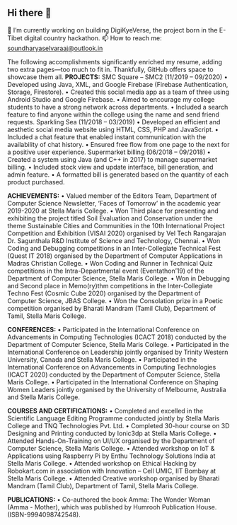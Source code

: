## Hi there 👋

<!--
**happie-sou/happie-sou** is a ✨ _special_ ✨ repository because its `README.md` (this file) appears on your GitHub profile.

Here are some ideas to get you started:

- 🔭 I’m currently working on ...
- 🌱 I’m currently learning ...
- 👯 I’m looking to collaborate on ...
- 🤔 I’m looking for help with ...
- 💬 Ask me about ...
- 📫 How to reach me: ...
- 😄 Pronouns: ...
- ⚡ Fun fact: ...
-->
🔭 I’m currently working on building DigiKyeVerse, the project born in the E-Tibet digital country hackathon.
📫 How to reach me: soundharyaselvaraaj@outlook.in

The following accomplishments significantly enriched my resume, adding two extra pages—too much to fit in. Thankfully, GitHub offers space to showcase them all.
**PROJECTS:**
SMC Square – SMC2 (11/2019 – 09/2020)
      •	Developed using Java, XML, and Google Firebase (Firebase Authentication, Storage, Firestore).
      •	Created this social media app as a team of three using Android Studio and Google Firebase.
      • Aimed to encourage my college students to have a strong network across departments.
      • Included a search feature to find anyone within the college using the name and send friend requests.
Sparkling Sea (11/2018 – 03/2019)
      •	Developed an efficient and aesthetic social media website using HTML, CSS, PHP and JavaScript.
      •	Included a chat feature that enabled instant communication with the availability of chat history.
      •	Ensured free flow from one page to the next for a positive user experience.
Supermarket billing (06/2018 – 09/2018)
      •	Created a system using Java (and C++ in 2017) to manage supermarket billing.
      •	Included stock view and update interface, bill generation, and admin feature.
      •	A formatted bill is generated based on the quantity of each product purchased.
      
**ACHIEVEMENTS:**
      •	Valued member of the Editors Team, Department of Computer Science Newsletter, ‘Faces of Tomorrow’ in the academic year 2019-2020 at Stella Maris College.
      •	Won Third place for presenting and exhibiting the project titled Soil Evaluation and Conservation under the theme Sustainable Cities and Communities in the 10th International Project Competition and Exhibition (VISAI 2020) organised by Vel Tech Rangarajan Dr. Sagunthala R&D Institute of Science and Technology, Chennai.
      •	Won Coding and Debugging competitions in an Inter-Collegiate Technical Fest (Quest IT 2018) organised by the Department of Computer Applications in Madras Christian College.
      •	Won Coding and Runner in Technical Quiz competitions in the Intra-Departmental event (Eventathon’19) of the Department of Computer Science, Stella Maris College.
      •	Won in Debugging and Second place in Memo(ry)thm competitions in the Inter-Collegiate Techno Fest (Cosmic Cube 2020) organised by the Department of Computer Science, JBAS College.
      •	Won the Consolation prize in a Poetic competition organised by Bharati Mandram (Tamil Club), Department of Tamil, Stella Maris College.

**CONFERENCES:**
      •	Participated in the International Conference on Advancements in Computing Technologies (ICACT 2018) conducted by the Department of Computer Science, Stella Maris College.
      •	Participated in the International Conference on Leadership jointly organised by Trinity Western University, Canada and Stella Maris College.
      •	Participated in the International Conference on Advancements in Computing Technologies (ICACT 2020) conducted by the Department of Computer Science, Stella Maris College. 
      •	Participated in the International Conference on Shaping Women Leaders jointly organised by the University of Melbourne, Australia and Stella Maris College.
      
**COURSES AND CERTIFICATIONS:**
      •	Completed and excelled in the Scientific Language Editing Programme conducted jointly by Stella Maris College and TNQ Technologies Pvt. Ltd.
      •	Completed 30-hour course on 3D Designing and Printing conducted by Ionic3dp at Stella Maris College.
      •	Attended Hands-On-Training on UI/UX organised by the Department of Computer Science, Stella Maris College.
      •	Attended workshop on IoT & Applications using Raspberry Pi by Enthu Technology Solutions India at Stella Maris College.
      •	Attended workshop on Ethical Hacking by Robokart.com in association with Innovation – Cell UMIC, IIT Bombay at Stella Maris College.
      •	Attended Creative workshop organised by Bharati Mandram (Tamil Club), Department of Tamil, Stella Maris College.

**PUBLICATIONS:**
      •	Co-authored the book Amma: The Wonder Woman (Amma - Mother), which was published by Humrooh Publication House. (ISBN-9994098742548).
